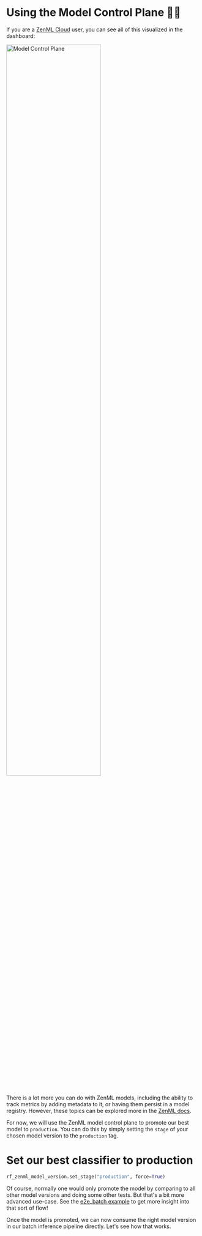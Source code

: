 # Using the Model Control Plane 👷‍♂️

If you are a [ZenML Cloud](https://zenml.io/cloud) user, you can see all of this visualized in the dashboard:

<img src="/zenmlQuickstart/assets/cloud_mcp_screenshot.png" width="70%" alt="Model Control Plane">

There is a lot more you can do with ZenML models, including the ability to
track metrics by adding metadata to it, or having them persist in a model
registry. However, these topics can be explored more in the
[ZenML docs](https://docs.zenml.io).

For now, we will use the ZenML model control plane to promote our best
model to `production`. You can do this by simply setting the `stage` of
your chosen model version to the `production` tag.

# Set our best classifier to production

```python
rf_zenml_model_version.set_stage("production", force=True)
```

Of course, normally one would only promote the model by comparing to all other model
versions and doing some other tests. But that's a bit more advanced use-case. See the
[e2e_batch example](https://github.com/zenml-io/zenml/tree/main/examples/e2e) to get
more insight into that sort of flow!

Once the model is promoted, we can now consume the right model version in our
batch inference pipeline directly. Let's see how that works.
